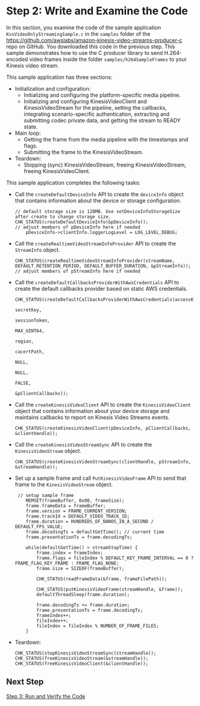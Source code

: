 # Step 2: Write and Examine the Code<a name="producersdk-c-write"></a>

In this section, you examine the code of the sample application `KvsVideoOnlyStreamingSample.c` in the `samples` folder of the [https://github\.com/awslabs/amazon\-kinesis\-video\-streams\-producer\-c](https://github.com/awslabs/amazon-kinesis-video-streams-producer-c) repo on GitHub\. You downloaded this code in the previous step\. This sample demonstrates how to use the C producer library to send H\.264\-encoded video frames inside the folder `samples/h264SampleFrames` to your Kinesis video stream\.

This sample application has three sections:
+ Initialization and configuration:
  + Initializing and configuring the platform\-specific media pipeline\.
  + Initializing and configuring KinesisVideoClient and KinesisVideoStream for the pipeline, setting the callbacks, integrating scenario\-specific authentication, extracting and submitting codec private data, and getting the stream to READY state\.
+ Main loop:
  + Getting the frame from the media pipeline with the timestamps and flags\.
  + Submitting the frame to the KinesisVideoStream\.
+ Teardown:
  + Stopping \(sync\) KinesisVideoStream, freeing KinesisVideoStream, freeing KinesisVideoClient\.

This sample application completes the following tasks:
+ Call the `createDefaultDeviceInfo` API to create the `deviceInfo` object that contains information about the device or storage configuration\.

  ```
  // default storage size is 128MB. Use setDeviceInfoStorageSize after create to change storage size.
  CHK_STATUS(createDefaultDeviceInfo(&pDeviceInfo));
  // adjust members of pDeviceInfo here if needed
      pDeviceInfo->clientInfo.loggerLogLevel = LOG_LEVEL_DEBUG;
  ```
+ Call the `createRealtimeVideoStreamInfoProvider` API to create the `StreamInfo` object\.

  ```
  CHK_STATUS(createRealtimeVideoStreamInfoProvider(streamName, DEFAULT_RETENTION_PERIOD, DEFAULT_BUFFER_DURATION, &pStreamInfo));
  // adjust members of pStreamInfo here if needed
  ```
+ Call the `createDefaultCallbacksProviderWithAwsCredentials` API to create the default callbacks provider based on static AWS credentials\.

  ```
  CHK_STATUS(createDefaultCallbacksProviderWithAwsCredentials(accessKey,
                                                                  secretKey,
                                                                  sessionToken,
                                                                  MAX_UINT64,
                                                                  region,
                                                                  cacertPath,
                                                                  NULL,
                                                                  NULL,
                                                                  FALSE,
                                                                  &pClientCallbacks));
  ```
+ Call the `createKinesisVideoClient` API to create the `KinesisVideoClient` object that contains information about your device storage and maintains callbacks to report on Kinesis Video Streams events\.

  ```
  CHK_STATUS(createKinesisVideoClient(pDeviceInfo, pClientCallbacks, &clientHandle));
  ```
+ Call the `createKinesisVideoStreamSync` API to create the `KinesisVideoStream` object\.

  ```
  CHK_STATUS(createKinesisVideoStreamSync(clientHandle, pStreamInfo, &streamHandle));
  ```
+ Set up a sample frame and call `PutKinesisVideoFrame` API to send that frame to the `KinesisVideoStream` object\.

  ```
   // setup sample frame
      MEMSET(frameBuffer, 0x00, frameSize);
      frame.frameData = frameBuffer;
      frame.version = FRAME_CURRENT_VERSION;
      frame.trackId = DEFAULT_VIDEO_TRACK_ID;
      frame.duration = HUNDREDS_OF_NANOS_IN_A_SECOND / DEFAULT_FPS_VALUE;
      frame.decodingTs = defaultGetTime(); // current time
      frame.presentationTs = frame.decodingTs;
  
      while(defaultGetTime() > streamStopTime) {
          frame.index = frameIndex;
          frame.flags = fileIndex % DEFAULT_KEY_FRAME_INTERVAL == 0 ? FRAME_FLAG_KEY_FRAME : FRAME_FLAG_NONE;
          frame.size = SIZEOF(frameBuffer);
  
          CHK_STATUS(readFrameData(&frame, frameFilePath));
  
          CHK_STATUS(putKinesisVideoFrame(streamHandle, &frame));
          defaultThreadSleep(frame.duration);
  
          frame.decodingTs += frame.duration;
          frame.presentationTs = frame.decodingTs;
          frameIndex++;
          fileIndex++;
          fileIndex = fileIndex % NUMBER_OF_FRAME_FILES;
      }
  ```
+ Teardown:

  ```
  CHK_STATUS(stopKinesisVideoStreamSync(streamHandle));
  CHK_STATUS(freeKinesisVideoStream(&streamHandle));
  CHK_STATUS(freeKinesisVideoClient(&clientHandle));
  ```

## Next Step<a name="producersdk-c-write-next"></a>

[Step 3: Run and Verify the Code](producersdk-c-test.md)